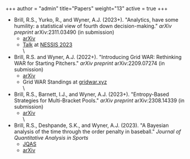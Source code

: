 +++
author = "admin"
title="Papers"
weight="13"
active = true
+++

* Brill, R.S., Yurko, R., and Wyner, A.J. (2023+). "Analytics, have some humility: a statistical view of fourth down decision-making."  _arXiv preprint_ arXiv:2311.03490 (in submission)
    * [arXiv](https://arxiv.org/abs/2311.03490)  
    * [Talk](https://www.youtube.com/watch?v=uS4XxQ0LVfE) at [NESSIS 2023](http://www.nessis.org/nessis23.html)
\
\
* Brill, R.S. and Wyner, A.J. (2022+). "Introducing Grid WAR: Rethinking WAR for Starting Pitchers." _arXiv preprint_ arXiv:2209.07274 (in submission)
    * [arXiv](https://arxiv.org/abs/2209.07274)
    * Grid WAR Standings at [gridwar.xyz](https://gridwar.xyz)  
\
* Brill, R.S., Barnett, I.J., and Wyner, A.J. (2023+). "Entropy-Based Strategies for Multi-Bracket Pools." _arXiv preprint_ arXiv:2308.14339 (in submission)
    * [arXiv](https://arxiv.org/abs/2308.14339)      
\
* Brill, R.S., Deshpande, S.K., and Wyner, A.J. (2023). "A Bayesian analysis of the time through the order penalty in baseball." _Journal of Quantitative Analysis in Sports_  
    * [JQAS](https://www.degruyter.com/document/doi/10.1515/jqas-2022-0116/html?lang=en)
    * [arXiv](https://arxiv.org/abs/2210.06724)    


